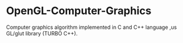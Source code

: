 # OpenGL-Computer-Graphics
Computer graphics algorithm implemented in C and C++ language ,us GL/glut library (TURBO C++).